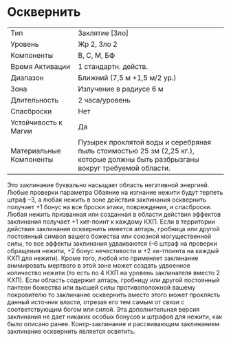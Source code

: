 # Осквернить

|                         |                                                                                                                                 |
| ----------------------- | ------------------------------------------------------------------------------------------------------------------------------- |
| Тип                     | Заклятие [Зло]                                                                                                                  |
| Уровень                 | Жр 2, Зло 2                                                                                                                     |
| Компоненты              | В, С, М, БФ                                                                                                                     |
| Время Активации         | 1 стандартн. действ.                                                                                                            |
| Диапазон                | Ближний (7,5 м +1,5 м/2 ур.)                                                                                                    | 
| Зона                    | Излучение в радиусе 6 м                                                                                                         |
| Длительность            | 2 часа/уровень                                                                                                                  |
| Спасброски              | Нет                                                                                                                             |
| Устойчивость к Магии    | Да                                                                                                                              |
| Материальные Компоненты | Пузырек проклятой воды и серебряная пыль стоимостью 25 зм (2,25 кг.), которые должны быть разбрызганы вокруг требуемой области. |

 Это заклинание буквально насыщает область негативной энергией. Любые проверки параметра Обаяние на изгнание нежити будут терпеть штраф –3, а любая нежить в зоне действия заклинания осквернить получает +1 бонус на все броски атаки, повреждения, и спасброски. Любая нежить призванная или созданная в области действия эффектов заклинания получает +1 хит-поинт к каждому КХП. Если в территории действия заклинания осквернить имеется алтарь, гробница или другой постоянный символ вашего божества или союзной могущественной силы, то все эффекты заклинания удваиваются (–6 штраф на проверки обращения нежити, +2 бонус нечестивости и +2 хи-тпоинта на каждый КХП для нежити). Кроме того, любой кто применяет заклинание анимировать мертвого в этой зоне может создать удвоенное количество нежити (то есть по 4 КХП на уровень заклинателя вместо 2 КХП). Если область содержит алтарь, гробницу или другой постоянный пантеон божества или высшей силы противоположной вашему покровителю то заклинание осквернить вместо этого может проклясть данный источник власти, отрезая его тем самым от связи с соответствующим богом или силой. Эта дополнительная версия заклинания не дает никаких особых бонусов и штрафов для нежити, как было описано ранее. Контр-заклинание и рассеивающим заклинанием заклинание осквернить является освятить.